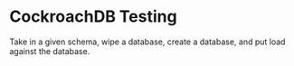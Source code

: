 # CockroachDB Testing

Take in a given schema, wipe a database, create a database, and put load against the database.
